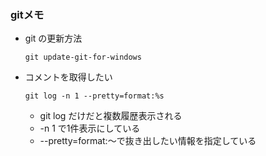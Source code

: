 ﻿### gitメモ

* git の更新方法
    ```
    git update-git-for-windows
    ```

* コメントを取得したい
    ```
    git log -n 1 --pretty=format:%s
    ```
    - git log だけだと複数履歴表示される
    - -n 1 で1件表示にしている
    - --pretty=format:～で抜き出したい情報を指定している